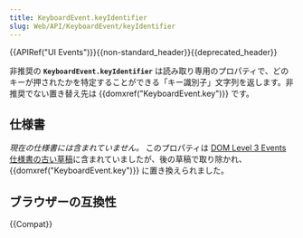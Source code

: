 ```yaml
---
title: KeyboardEvent.keyIdentifier
slug: Web/API/KeyboardEvent/keyIdentifier
---
```

{{APIRef("UI Events")}}{{non-standard_header}}{{deprecated_header}}

非推奨の **`KeyboardEvent.keyIdentifier`** は読み取り専用のプロパティで、どのキーが押されたかを特定することができる「キー識別子」文字列を返します。非推奨でない置き替え先は {{domxref("KeyboardEvent.key")}} です。

## 仕様書

_現在の仕様書には含まれていません。_ このプロパティは [DOM Level 3 Events 仕様書の古い草稿](https://www.w3.org/TR/2009/WD-DOM-Level-3-Events-20090908/#events-Events-KeyboardEvent-keyIdentifier)に含まれていましたが、後の草稿で取り除かれ、 {{domxref("KeyboardEvent.key")}} に置き換えられました。

## ブラウザーの互換性

{{Compat}}
